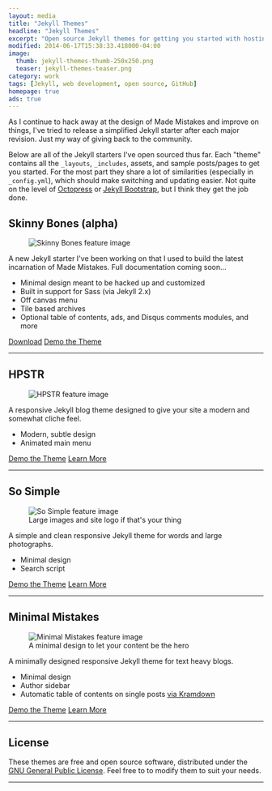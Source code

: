 ```yaml
---
layout: media
title: "Jekyll Themes"
headline: "Jekyll Themes"
excerpt: "Open source Jekyll themes for getting you started with hosting a blog on GitHub."
modified: 2014-06-17T15:38:33.418000-04:00
image: 
  thumb: jekyll-themes-thumb-250x250.png
  teaser: jekyll-themes-teaser.png
category: work
tags: [Jekyll, web development, open source, GitHub]
homepage: true
ads: true
---
```


As I continue to hack away at the design of Made Mistakes and improve on things, I've tried to release a simplified Jekyll starter after each major revision. Just my way of giving back to the community.

Below are all of the Jekyll starters I've open sourced thus far. Each "theme" contains all the `_layouts`, `_includes`, assets, and sample posts/pages to get you started. For the most part they share a lot of similarities (especially in `_config.yml`), which should make switching and updating easier. Not quite on the level of [Octopress](http://octopress.org/) or [Jekyll Bootstrap](http://jekyllbootstrap.com/), but I think they get the job done.

## Skinny Bones (alpha)

<figure>
	<img src="{{ site.url }}/images/skinny-bones-theme-feature.jpg" alt="Skinny Bones feature image">
</figure>

A new Jekyll starter I've been working on that I used to build the latest incarnation of Made Mistakes. Full documentation coming soon…

* Minimal design meant to be hacked up and customized
* Built in support for Sass (via Jekyll 2.x)
* Off canvas menu
* Tile based archives
* Optional table of contents, ads, and Disqus comments modules, and more

<div markdown="0">
	<a href="https://github.com/mmistakes/skinny-bones-jekyll" class="btn">Download</a>
	<a href="http://mmistakes.github.io/skinny-bones-jekyll/" class="btn">Demo the Theme</a>
</div>

---

## HPSTR

<figure>
	<img src="{{ site.url }}/images/hpstr-theme-feature.jpg" alt="HPSTR feature image">
</figure>

A responsive Jekyll blog theme designed to give your site a modern and somewhat cliche feel.

* Modern, subtle design
* Animated main menu

<div markdown="0">
	<a href="http://mmistakes.github.io/hpstr-jekyll-theme/" class="btn">Demo the Theme</a>
	<a href="{{ site.url }}{% post_url /articles/2013-08-26-hpstr-jekyll-theme %}" class="btn">Learn More</a>
</div>

---

## So Simple

<figure>
	<img src="{{ site.url }}/images/so-simple-theme-feature.jpg" alt="So Simple feature image">
	<figcaption>Large images and site logo if that's your thing</figcaption>
</figure>

A simple and clean responsive Jekyll theme for words and large photographs.

* Minimal design
* Search script

<div markdown="0">
	<a href="http://mmistakes.github.io/so-simple-theme" class="btn">Demo the Theme</a>
	<a href="{{ site.url }}{% post_url /articles/2013-06-26-so-simple-jekyll-theme %}" class="btn">Learn More</a>
</div>

---

## Minimal Mistakes

<figure>
	<img src="{{ site.url }}/images/minimal-mistakes-theme-feature.jpg" alt="Minimal Mistakes feature image">
	<figcaption>A minimal design to let your content be the hero</figcaption>
</figure>

A minimally designed responsive Jekyll theme for text heavy blogs.

* Minimal design
* Author sidebar
* Automatic table of contents on single posts [via Kramdown](http://kramdown.gettalong.org/converter/html.html#toc)

<div markdown="0">
	<a href="http://mmistakes.github.io/minimal-mistakes" class="btn">Demo the Theme</a>
	<a href="{{ site.url }}{% post_url /articles/2013-05-28-minimal-mistakes-jekyll-theme %}" class="btn">Learn More</a>
</div>

---

## License

These themes are free and open source software, distributed under the [GNU General Public License](https://www.gnu.org/copyleft/gpl.html). Feel free to to modify them to suit your needs. 

---